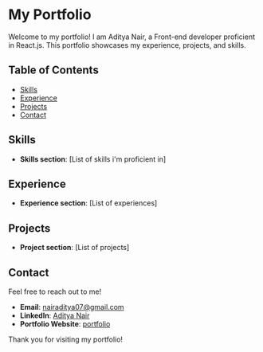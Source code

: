 # My Portfolio

Welcome to my portfolio! I am Aditya Nair, a Front-end developer proficient in React.js. This portfolio showcases my experience, projects, and skills.

## Table of Contents

- [Skills](#skills)
- [Experience](#experience)
- [Projects](#projects)
- [Contact](#contact)

## Skills

- **Skills section**: [List of skills i'm proficient in]

## Experience

- **Experience section**: [List of experiences]

## Projects

- **Project section**: [List of projects]

## Contact

Feel free to reach out to me!

- **Email**: [nairaditya07@gmail.com]()
- **LinkedIn**: [Aditya Nair](https://www.linkedin.com/in/aditya-nair-766875229/)
- **Portfolio Website**: [portfolio](https://adityanair07.netlify.app/)

Thank you for visiting my portfolio!